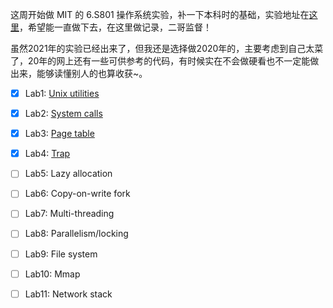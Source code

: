 
这周开始做 MIT 的 6.S801 操作系统实验，补一下本科时的基础，实验地址在[这里](https://pdos.csail.mit.edu/6.828/2020/schedule.html)，希望能一直做下去，在这里做记录，二哥监督！

虽然2021年的实验已经出来了，但我还是选择做2020年的，主要考虑到自己太菜了，20年的网上还有一些可供参考的代码，有时候实在不会做硬看也不一定能做出来，能够读懂别人的也算收获\~。

- [x] Lab1: [Unix utilities](./lab1-unix-utilities)
- [x] Lab2: [System calls](./lab2-syscall)
- [x] Lab3: [Page table](./lab3-pgtbl)
- [x] Lab4: [Trap](./lab4-traps)
- [ ] Lab5: Lazy allocation
- [ ] Lab6: Copy-on-write fork
- [ ] Lab7: Multi-threading
- [ ] Lab8: Parallelism/locking
- [ ] Lab9: File system
- [ ] Lab10: Mmap
- [ ] Lab11: Network stack

